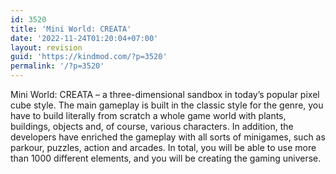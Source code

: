 ```yaml
---
id: 3520
title: 'Mini World: CREATA'
date: '2022-11-24T01:20:04+07:00'
layout: revision
guid: 'https://kindmod.com/?p=3520'
permalink: '/?p=3520'
---
```


Mini World: CREATA – a three-dimensional sandbox in today’s popular pixel cube style. The main gameplay is built in the classic style for the genre, you have to build literally from scratch a whole game world with plants, buildings, objects and, of course, various characters. In addition, the developers have enriched the gameplay with all sorts of minigames, such as parkour, puzzles, action and arcades. In total, you will be able to use more than 1000 different elements, and you will be creating the gaming universe.